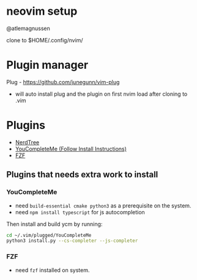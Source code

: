 # neovim setup 
@atlemagnussen

clone to $HOME/.config/nvim/

# Plugin manager
Plug - https://github.com/junegunn/vim-plug

- will auto install plug and the plugin  on first nvim load after cloning to .vim

# Plugins
- [NerdTree](https://github.com/scrooloose/nerdtree)
- [YouCompleteMe (Follow Install Instructions)](https://github.com/ycm-core/YouCompleteMe)
- [FZF](https://github.com/junegunn/fzf.vim)

## Plugins that needs extra work to install
### YouCompleteMe
- need `build-essential cmake python3` as a prerequisite on the system.
- need `npm install typescript` for js autocompletion

Then install and build ycm by running:
```sh
cd ~/.vim/plugged/YouCompleteMe
python3 install.py --cs-completer --js-completer
```

### FZF
- need `fzf` installed on system.
